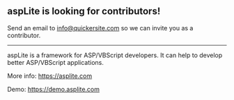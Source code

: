 ## aspLite is looking for contributors!
Send an email to info@quickersite.com so we can invite you as a contributor.
<hr>
aspLite is a framework for ASP/VBScript developers. It can help to develop better ASP/VBScript applications. 

More info: https://asplite.com

Demo: https://demo.asplite.com
